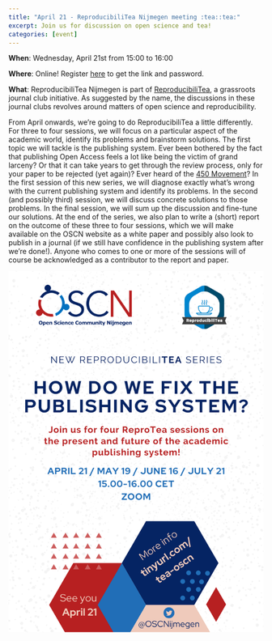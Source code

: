 ```yaml
---
title: "April 21 - ReproducibiliTea Nijmegen meeting :tea::tea:"
excerpt: Join us for discussion on open science and tea!
categories: [event]
---
```


**When**: Wednesday, April 21st from 15:00 to 16:00

**Where**: Online! Register [here](https://forms.gle/EJkPkCx7jTNkfg8o8) to get the link and password.

**What**: ReproducibiliTea Nijmegen is part of [ReproducibiliTea](https://reproducibilitea.org/), a grassroots journal club initiative.
As suggested by the name, the discussions in these journal clubs revolves around matters of open science and reproducibility.

From April onwards, we’re going to do ReproducibiliTea a little differently. For three to four sessions, we will focus on a particular aspect of the academic world, identify its problems and brainstorm solutions. The first topic we will tackle is the publishing system. Ever been bothered by the fact that publishing Open Access feels a lot like being the victim of grand larceny? Or that it can take years to get through the review process, only for your paper to be rejected (yet again)? Ever heard of the [450 Movement](https://twitter.com/450Movement)? In the first session of this new series, we will diagnose exactly what’s wrong with the current publishing system and identify its problems. In the second (and possibly third) session, we will discuss concrete solutions to those problems. In the final session, we will sum up the discussion and fine-tune our solutions. At the end of the series, we also plan to write a (short) report on the outcome of these three to four sessions, which we will make available on the OSCN website as a white paper and possibly also look to publish in a journal (if we still have confidence in the publishing system after we’re done!). Anyone who comes to one or more of the sessions will of course be acknowledged as a contributor to the report and paper.

![flyer](../assets//images//ReproTea_series.png)